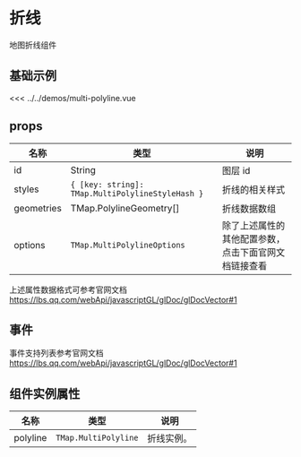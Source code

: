 # 折线

地图折线组件


## 基础示例

<PolylineDemo/>

<<< ../../demos/multi-polyline.vue

## props

| 名称            | 类型                         | 说明                                                 |
| --------------- | ---------------------------- | ---------------------------------------------------- |
| id         | String                                       | 图层 id          |
| styles     | `{ [key: string]: TMap.MultiPolylineStyleHash }` | 折线的相关样式 |
| geometries | TMap.PolylineGeometry[]                         | 折线数据数组   |
| options   | `TMap.MultiPolylineOptions` |  除了上述属性的其他配置参数，点击下面官网文档链接查看                        |

上述属性数据格式可参考官网文档 https://lbs.qq.com/webApi/javascriptGL/glDoc/glDocVector#1

## 事件

事件支持列表参考官网文档 https://lbs.qq.com/webApi/javascriptGL/glDoc/glDocVector#1


## 组件实例属性

| 名称            | 类型                         | 说明                                                 |
| --------------- | ---------------------------- | ---------------------------------------------------- |
| polyline         | `TMap.MultiPolyline` | 折线实例。                                   |